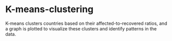 # K-means-clustering
K-means clusters countries based on their affected-to-recovered ratios, and a graph is plotted to visualize these clusters and identify patterns in the data.
